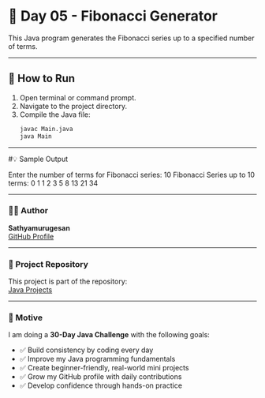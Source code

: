 
# 🚀 Day 05 - Fibonacci Generator

This Java program generates the Fibonacci series up to a specified number of terms.

---

## 📌 How to Run

1. Open terminal or command prompt.
2. Navigate to the project directory.
3. Compile the Java file:
    ```bash
    javac Main.java
    java Main

---

#💡 Sample Output

Enter the number of terms for Fibonacci series: 10
Fibonacci Series up to 10 terms: 0 1 1 2 3 5 8 13 21 34

---

### 🧑‍💻 Author

**Sathyamurugesan**  
[GitHub Profile](https://github.com/sathyamurugesan0546-gif)

---

### 🚀 Project Repository

This project is part of the repository:  
[Java Projects](https://github.com/sathyamurugesan0546-gif/Java-Projects)

---

### 🎯 Motive

I am doing a **30-Day Java Challenge** with the following goals:

- ✅ Build consistency by coding every day
- ✅ Improve my Java programming fundamentals
- ✅ Create beginner-friendly, real-world mini projects
- ✅ Grow my GitHub profile with daily contributions
- ✅ Develop confidence through hands-on practice
